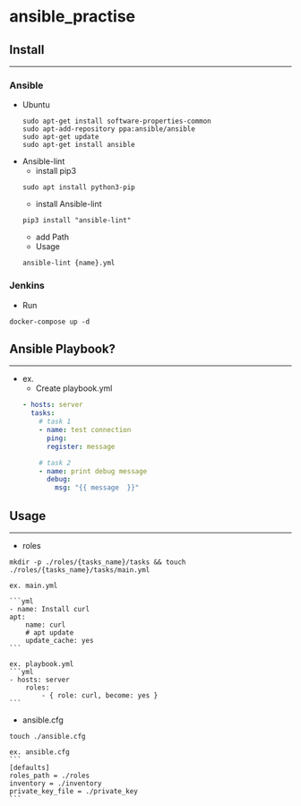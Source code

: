 # ansible_practise

## Install
---
### Ansible
* Ubuntu
    ```shell
    sudo apt-get install software-properties-common
    sudo apt-add-repository ppa:ansible/ansible
    sudo apt-get update
    sudo apt-get install ansible
    ```
* Ansible-lint
    * install pip3
    ```shell
    sudo apt install python3-pip
    ```
    * install Ansible-lint
    ```shell
    pip3 install "ansible-lint"
    ```
    * add Path
    * Usage
    ```shell
    ansible-lint {name}.yml
    ```
### Jenkins
* Run
```shell
docker-compose up -d
```


## Ansible Playbook?
---
* ex.
    - Create playbook.yml
    ```yml
    - hosts: server
      tasks: 
        # task 1
        - name: test connection
          ping:
          register: message

        # task 2
        - name: print debug message
          debug: 
            msg: "{{ message  }}"
    ```
## Usage
---
* roles
```shell
mkdir -p ./roles/{tasks_name}/tasks && touch ./roles/{tasks_name}/tasks/main.yml
```
    ex. main.yml

    ```yml
    - name: Install curl
    apt:
        name: curl
        # apt update
        update_cache: yes
    ```

    ex. playbook.yml
    ```yml
    - hosts: server
        roles:
            - { role: curl, become: yes }
    ```

* ansible.cfg
```shell
touch ./ansible.cfg
```

    ex. ansible.cfg
    ```
    [defaults]
    roles_path = ./roles
    inventory = ./inventory
    private_key_file = ./private_key
    ```

